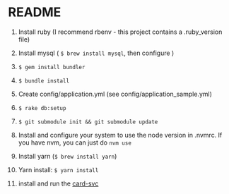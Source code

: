 # README

1. Install ruby (I recommend rbenv - this project contains a .ruby_version file)
2. Install mysql ( `$ brew install mysql`, then configure )
3. `$ gem install bundler`
4. `$ bundle install`
5. Create config/application.yml (see config/application_sample.yml)
6. `$ rake db:setup`
7. `$ git submodule init && git submodule update`
8. Install and configure your system to use the node version in .nvmrc. If you have nvm, you can just do `nvm use`
8. Install yarn (`$ brew install yarn`)
9. Yarn install: `$ yarn install`

10. install and run the [card-svc](https://github.com/mvitale/cardgen-proto)
